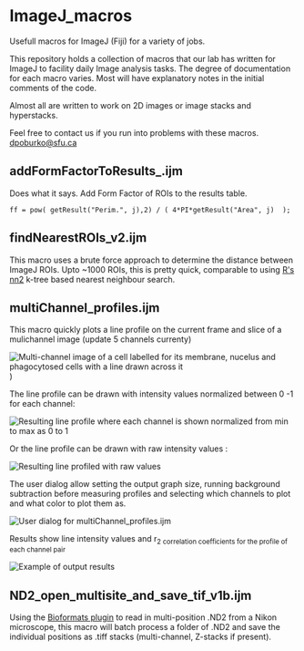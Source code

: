 # ImageJ_macros
Usefull macros for ImageJ (Fiji) for a variety of jobs.

This repository holds a collection of macros that our lab has written for ImageJ to facility daily Image analysis tasks. The degree of documentation for each macro varies. Most will have explanatory notes in the initial comments of the code. 

Almost all are written to work on 2D images or image stacks and hyperstacks. 

Feel free to contact us if you run into problems with these macros. dpoburko@sfu.ca

## addFormFactorToResults_.ijm

Does what it says. Add Form Factor of ROIs to the results table.

```ff = pow( getResult("Perim.", j),2) / ( 4*PI*getResult("Area", j)  );```

## findNearestROIs_v2.ijm

This macro uses a brute force approach to determine the distance between ImageJ ROIs. 
Upto ~1000 ROIs, this is pretty quick, comparable to using [R's nn2](https://www.rdocumentation.org/packages/RANN/versions/2.6.1/topics/nn2) k-tree based nearest neighbour search.
 

## multiChannel_profiles.ijm

This macro quickly plots a line profile on the current frame and slice of a mulichannel image (update 5 channels currenty)

![Multi-channel image of a cell labelled for its membrane, nucelus and phagocytosed cells with a line drawn across it ](https://github.com/dpoburko/ImageJ_macros/blob/master/images/multiChannel_profiles_Example-rotated.png))


The line profile can be drawn with intensity values normalized between 0 -1 for each channel: 

![Resulting line profile where each channel is shown normalized from min to max as 0 to 1](https://github.com/dpoburko/ImageJ_macros/blob/master/images/multiChannel_profiles_Example-plot_norm.png)

Or the line profile can be drawn with raw intensity values : 

![Resulting line profiled with raw values](https://github.com/dpoburko/ImageJ_macros/blob/master/images/multiChannel_profiles_Example-plot_raw.png)

The user dialog allow setting the output graph size, running background subtraction before measuring profiles and selecting which channels to plot and what color to plot them as. 

![User dialog for multiChannel_profiles.ijm](https://github.com/dpoburko/ImageJ_macros/blob/master/images/multiChannel_profiles_Example-dialog.png)

Results show line intensity values and r<sub>2</sup> correlation coefficients for the profile of each channel pair

![Example of output results](https://github.com/dpoburko/ImageJ_macros/blob/master/images/multiChannel_profiles_Example-Results66pct.png)

## ND2_open_multisite_and_save_tif_v1b.ijm

Using the [Bioformats plugin](https://imagej.net/formats/bio-formats) to read in multi-position .ND2 from a Nikon microscope, this macro will batch process a folder of .ND2 and save the individual positions as .tiff stacks (multi-channel, Z-stacks if present). 


